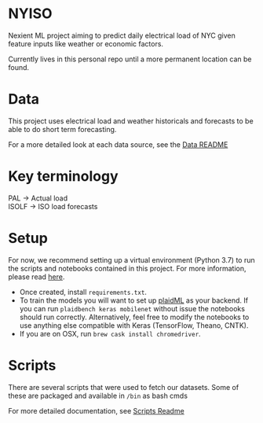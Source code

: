 # NYISO  

Nexient ML project aiming to predict daily electrical load of NYC given feature inputs like weather or economic factors.

Currently lives in this personal repo until a more permanent location can be found. 

# Data 

This project uses electrical load and weather historicals and forecasts to be able to do short term forecasting. 

For a more detailed look at each data source, see the [Data README](data/README.md)

# Key terminology  
PAL -> Actual load  
ISOLF -> ISO load forecasts  

# Setup

For now, we recommend setting up a virtual environment (Python 3.7) to run the scripts and notebooks contained in this project. For more information, please read [here](https://docs.python.org/3/library/venv.html).  
 *  Once created, install `requirements.txt`. 
 *  To train the models you will want to set up [plaidML](https://github.com/plaidml/plaidml) as your backend. If you can run `plaidbench keras mobilenet` without issue the notebooks should run correctly. Alternatively, feel free to modify the notebooks to use anything else compatible with Keras (TensorFlow, Theano, CNTK).  
 *  If you are on OSX, run `brew cask install chromedriver`.
 
 # Scripts
 
There are several scripts that were used to fetch our datasets. Some of these are packaged and available in `/bin` as bash cmds 

For more detailed documentation, see [Scripts Readme](scripts/README.md)
